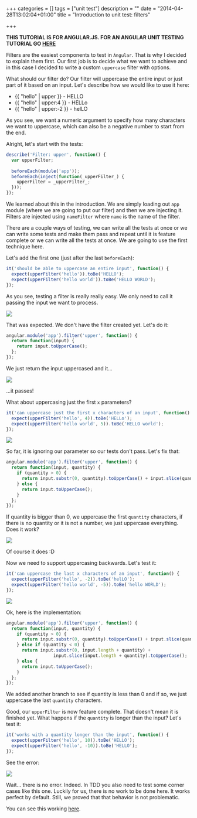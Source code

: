 +++
categories = []
tags = ["unit test"]
description = ""
date = "2014-04-28T13:02:04+01:00"
title = "Introduction to unit test: filters"

+++

**THIS TUTORIAL IS FOR ANGULAR.JS. FOR AN ANGULAR UNIT TESTING TUTORIAL GO [HERE](/blog/2021/07/unit-testing-toc)**

Filters are the easiest components to test in `Angular`. That is why I decided to explain them first. Our first job is to decide what we want to achieve and in this case I decided to write a custom `uppercase` filter with options.

What should our filter do? Our filter will uppercase the entire input or just part of it based on an input. Let's describe how we would like to use it here:
<!--more-->

* {{ "hello" | upper }} - HELLO
* {{ "hello" | upper:4 }} - HELLo
* {{ "hello" | upper:-2 }} - helLO


As you see, we want a numeric argument to specify how many characters we want to uppercase, which can also be a negative number to start from the end.

Alright, let's start with the tests:

```javascript
describe('Filter: upper', function() {
  var upperFilter;
  
  beforeEach(module('app'));
  beforeEach(inject(function(_upperFilter_) {
    upperFilter = _upperFilter_;
  }));
});
```

We learned about this in the introduction. We are simply loading out `app` module (where we are going to put our filter) and then we are injecting it. Filters are injected using `nameFilter` where `name` is the name of the filter.

There are a couple ways of testing, we can write all the tests at once or we can write some tests and make them pass and repeat until it is feature complete or we can write all the tests at once. We are going to use the first technique here.

Let's add the first one (just after the last `beforeEach`):

```javascript
it('should be able to uppercase an entire input', function() {
  expect(upperFilter('hello')).toBe('HELLO');
  expect(upperFilter('hello world')).toBe('HELLO WORLD');
});
```

As you see, testing a filter is really really easy. We only need to call it passing the input we want to process.

![](/images/posts/introtest/filters/image1.png)

That was expected. We don't have the filter created yet. Let's do it:

```javascript
angular.module('app').filter('upper', function() {
  return function(input) {
    return input.toUpperCase();
  };
});
```

We just return the input uppercased and it...

![](/images/posts/introtest/filters/image2.png)

...it passes!

What about uppercasing just the first `x` parameters?

```javascript
it('can uppercase just the first x characters of an input', function() {
  expect(upperFilter('hello', 4)).toBe('HELLo');
  expect(upperFilter('hello world', 5)).toBe('HELLO world');
});
```

![](/images/posts/introtest/filters/image3.png)

So far, it is ignoring our parameter so our tests don't pass. Let's fix that:

```javascript
angular.module('app').filter('upper', function() {
  return function(input, quantity) {
    if (quantity > 0) {
      return input.substr(0, quantity).toUpperCase() + input.slice(quantity);
    } else {
      return input.toUpperCase();
    }
  };
});
```

If quantity is bigger than 0, we uppercase the first `quantity` characters, if there is no quantity or it is not a number, we just uppercase everything. Does it work?

![](/images/posts/introtest/filters/image4.png)

Of course it does :D

Now we need to support uppercasing backwards. Let's test it:

```javascript
it('can uppercase the last x characters of an input', function() {
  expect(upperFilter('hello', -2)).toBe('helLO');
  expect(upperFilter('hello world', -5)).toBe('hello WORLD');
});
```

![](/images/posts/introtest/filters/image5.png)

Ok, here is the implementation:

```javascript
angular.module('app').filter('upper', function() {
  return function(input, quantity) {
    if (quantity > 0) {
      return input.substr(0, quantity).toUpperCase() + input.slice(quantity);
    } else if (quantity < 0) {
      return input.substr(0, input.length + quantity) +
                  input.slice(input.length + quantity).toUpperCase();
    } else {
      return input.toUpperCase();
    }
  };
});
```

We added another branch to see if quantity is less than 0 and if so, we just uppercase the last `quantity` characters.

Good, our `upperFilter` is now feature complete. That doesn't mean it is finished yet. What happens if the `quantity` is longer than the input? Let's test it:

```javascript
it('works with a quantity longer than the input', function() {
  expect(upperFilter('hello', 10)).toBe('HELLO');
  expect(upperFilter('hello', -10)).toBe('HELLO');
});
```

See the error:

![](/images/posts/introtest/filters/image6.png)

Wait... there is no error. Indeed. In TDD you also need to test some corner cases like this one. Luckily for us, there is no work to be done here. It works perfect by default. Still, we proved that that behavior is not problematic.

You can see this working [here](http://plnkr.co/edit/A30YLsXFNxzRXWBVlqIH?p=preview).
